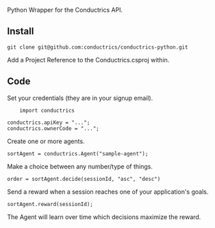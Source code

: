Python Wrapper for the Conductrics API.

Install
-------

    git clone git@github.com:conductrics/conductrics-python.git

Add a Project Reference to the Conductrics.csproj within.


Code
----


Set your credentials (they are in your signup email).
		
		import conductrics

    conductrics.apiKey = "...";
    conductrics.ownerCode = "...";


Create one or more agents.

    sortAgent = conductrics.Agent("sample-agent");


Make a choice between any number/type of things.

    order = sortAgent.decide(sessionId, "asc", "desc")


Send a reward when a session reaches one of your application's goals.

    sortAgent.reward(sessionId);

The Agent will learn over time which decisions maximize the reward.
